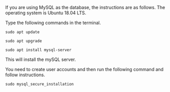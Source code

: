 If you are using MySQL as the database, the instructions are as follows. The operating system is Ubuntu 18.04 LTS.

Type the following commands in the terminal.


`sudo apt update`

`sudo apt upgrade`

`sudo apt install mysql-server`

This will install the mySQL server. 

You need to create user accounts and then run the following command and follow instructions.

`sudo mysql_secure_installation`

